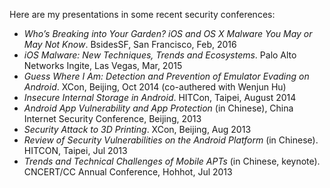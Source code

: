 Here are my presentations in some recent security conferences:

- *Who’s Breaking into Your Garden? iOS and OS X Malware You May or May Not Know*. BsidesSF, San Francisco, Feb, 2016
- *iOS Malware: New Techniques, Trends and Ecosystems*. Palo Alto Networks Ingite, Las Vegas, Mar, 2015
- *Guess Where I Am: Detection and Prevention of Emulator Evading on Android*. XCon, Beijing, Oct 2014 (co-authered with Wenjun Hu)
- *Insecure Internal Storage in Android*. HITCon, Taipei, August 2014
- *Android App Vulnerability and App Protection* (in Chinese), China Internet Security Conference, Beijing, 2013
- *Security Attack to 3D Printing*. XCon, Beijing, Aug 2013
- *Review of Security Vulnerabilities on the Android Platform* (in Chinese). HITCON, Taipei, Jul 2013
- *Trends and Technical Challenges of Mobile APTs* (in Chinese, keynote). CNCERT/CC Annual Conference, Hohhot, Jul 2013
